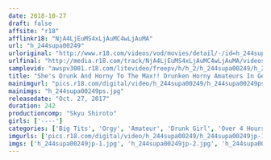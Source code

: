 ```yaml
---
date: 2018-10-27
draft: false
affsite: "r18"
afflinkr18: "NjA4LjEuMS4xLjAuMC4wLjAuMA"
url: "h_244supa00249"
urloriginal: "http://www.r18.com/videos/vod/movies/detail/-/id=h_244supa00249"
urlfinal: "http://media.r18.com/track/NjA4LjEuMS4xLjAuMC4wLjAuMA/videos/vod/movies/detail/-/id=h_244supa00249"
samplevid: "awspv3001.r18.com/litevideo/freepv/h/h_2/h_244supa00249/h_244supa00249_dmb_w.mp4"
title: "She's Drunk And Horny To The Max!! Drunken Horny Amateurs In Get-Down Boogie Fucking Sex 4 Hour BEST"
mainimgurl: "pics.r18.com/digital/video/h_244supa00249/h_244supa00249ps.jpg"
mainimgs: "h_244supa00249ps.jpg"
releasedate: "Oct. 27, 2017"
duration: 242
productioncomp: "Skyu Shiroto"
girls: ['----']
categories: ['Big Tits', 'Orgy', 'Amateur', 'Drunk Girl', 'Over 4 Hours', 'Hi-Def']
imgurls: ['pics.r18.com/digital/video/h_244supa00249/h_244supa00249jp-1.jpg', 'pics.r18.com/digital/video/h_244supa00249/h_244supa00249jp-2.jpg', 'pics.r18.com/digital/video/h_244supa00249/h_244supa00249jp-3.jpg', 'pics.r18.com/digital/video/h_244supa00249/h_244supa00249jp-4.jpg', 'pics.r18.com/digital/video/h_244supa00249/h_244supa00249jp-5.jpg', 'pics.r18.com/digital/video/h_244supa00249/h_244supa00249jp-6.jpg', 'pics.r18.com/digital/video/h_244supa00249/h_244supa00249jp-7.jpg', 'pics.r18.com/digital/video/h_244supa00249/h_244supa00249jp-8.jpg', 'pics.r18.com/digital/video/h_244supa00249/h_244supa00249jp-9.jpg', 'pics.r18.com/digital/video/h_244supa00249/h_244supa00249jp-10.jpg', 'pics.r18.com/digital/video/h_244supa00249/h_244supa00249jp-11.jpg', 'pics.r18.com/digital/video/h_244supa00249/h_244supa00249jp-12.jpg', 'pics.r18.com/digital/video/h_244supa00249/h_244supa00249jp-13.jpg', 'pics.r18.com/digital/video/h_244supa00249/h_244supa00249jp-14.jpg', 'pics.r18.com/digital/video/h_244supa00249/h_244supa00249jp-15.jpg', 'pics.r18.com/digital/video/h_244supa00249/h_244supa00249jp-16.jpg', 'pics.r18.com/digital/video/h_244supa00249/h_244supa00249jp-17.jpg', 'pics.r18.com/digital/video/h_244supa00249/h_244supa00249jp-18.jpg', 'pics.r18.com/digital/video/h_244supa00249/h_244supa00249jp-19.jpg', 'pics.r18.com/digital/video/h_244supa00249/h_244supa00249jp-20.jpg']
imgs: ['h_244supa00249jp-1.jpg', 'h_244supa00249jp-2.jpg', 'h_244supa00249jp-3.jpg', 'h_244supa00249jp-4.jpg', 'h_244supa00249jp-5.jpg', 'h_244supa00249jp-6.jpg', 'h_244supa00249jp-7.jpg', 'h_244supa00249jp-8.jpg', 'h_244supa00249jp-9.jpg', 'h_244supa00249jp-10.jpg', 'h_244supa00249jp-11.jpg', 'h_244supa00249jp-12.jpg', 'h_244supa00249jp-13.jpg', 'h_244supa00249jp-14.jpg', 'h_244supa00249jp-15.jpg', 'h_244supa00249jp-16.jpg', 'h_244supa00249jp-17.jpg', 'h_244supa00249jp-18.jpg', 'h_244supa00249jp-19.jpg', 'h_244supa00249jp-20.jpg']
---
```


